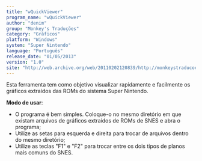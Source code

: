 ```yaml
---
title: "wQuickViewer"
program_name: "wQuickViewer"
author: "denim"
group: "Monkey's Traduções"
category: "Gráficos"
platform: "Windows"
system: "Super Nintendo"
language: "Português"
release_date: "01/05/2013"
version: "1.0"
site: "http://web.archive.org/web/20110202120839/http://monkeystraducoes.com/ (fora do ar)"
---
```

Esta ferramenta tem como objetivo visualizar rapidamente e facilmente os gráficos extraídos das ROMs do sistema Super Nintendo.

<b>Modo de usar</b>:

- O programa é bem simples. Coloque-o no mesmo diretório em que existam arquivos de gráficos extraídos de ROMs de SNES e abra o programa;
- Utilize as setas para esquerda e direita para trocar de arquivos dentro do mesmo diretório;
- Utilize as teclas "F1" e "F2" para trocar entre os dois tipos de planos mais comuns do SNES.
